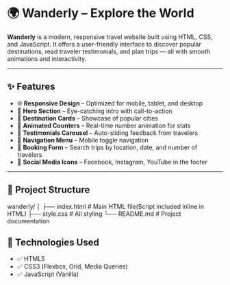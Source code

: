 # 🌍 Wanderly – Explore the World

**Wanderly** is a modern, responsive travel website built using HTML, CSS, and JavaScript. It offers a user-friendly interface to discover popular destinations, read traveler testimonials, and plan trips — all with smooth animations and interactivity.

---

## ✨ Features

- 🌐 **Responsive Design** – Optimized for mobile, tablet, and desktop
- 🎯 **Hero Section** – Eye-catching intro with call-to-action
- 📍 **Destination Cards** – Showcase of popular cities
- 🔢 **Animated Counters** – Real-time number animation for stats
- 💬 **Testimonials Carousel** – Auto-sliding feedback from travelers
- 🧭 **Navigation Menu** – Mobile toggle navigation
- 📆 **Booking Form** – Search trips by location, date, and number of travelers
- 🔗 **Social Media Icons** – Facebook, Instagram, YouTube in the footer

---

## 📁 Project Structure

wanderly/
│
├── index.html # Main HTML file(Script included inline in HTML)
├── style.css # All styling
└── README.md # Project documentation

## 🚀 Technologies Used

- ✅ HTML5
- ✅ CSS3 (Flexbox, Grid, Media Queries)
- ✅ JavaScript (Vanilla)
  
